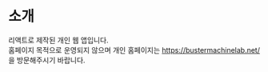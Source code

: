# 소개

리액트로 제작된 개인 웹 앱입니다.</br>
홈페이지 목적으로 운영되지 않으며 개인 홈페이지는 https://bustermachinelab.net/ 을 방문해주시기 바랍니다.
